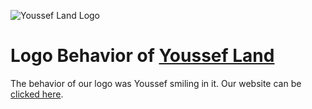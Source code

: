 ![Youssef Land Logo](https://user-images.githubusercontent.com/63739514/130837406-3f2bc97d-79a1-42bf-905e-2e56caf7a90b.png)

# Logo Behavior of [Youssef Land](https://yoyomonem22.wixsite.com/youssefland)

The behavior of our logo was Youssef smiling in it. Our website can be [clicked here](https://yoyomonem22.wixsite.com/youssefland).
